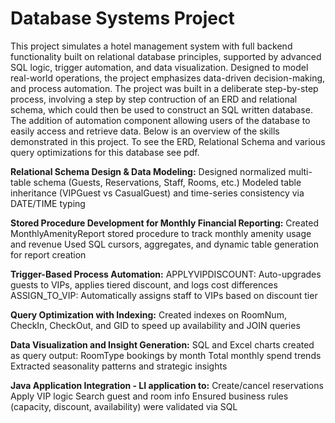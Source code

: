 # Database Systems Project
This project simulates a hotel management system with full backend functionality built on relational database principles, supported by advanced SQL logic, trigger automation, and data visualization. 
Designed to model real-world operations, the project emphasizes data-driven decision-making, and process automation.
The project was built in a deliberate step-by-step process, involving a step by step contruction of an ERD and relational schema, which could then be used to construct an SQL written database.
The addition of automation component allowing users of the database to easily access and retrieve data.
Below is an overview of the skills demonstrated in this project. To see the ERD, Relational Schema and various query optimizations for this database see pdf.

**Relational Schema Design & Data Modeling:**
Designed normalized multi-table schema (Guests, Reservations, Staff, Rooms, etc.)
Modeled table inheritance (VIPGuest vs CasualGuest) and time-series consistency via DATE/TIME typing

**Stored Procedure Development for Monthly Financial Reporting:**
Created MonthlyAmenityReport stored procedure to track monthly amenity usage and revenue
Used SQL cursors, aggregates, and dynamic table generation for report creation

**Trigger-Based Process Automation:**
APPLYVIPDISCOUNT: Auto-upgrades guests to VIPs, applies tiered discount, and logs cost differences
ASSIGN_TO_VIP: Automatically assigns staff to VIPs based on discount tier

**Query Optimization with Indexing:**
Created indexes on RoomNum, CheckIn, CheckOut, and GID to speed up availability and JOIN queries

**Data Visualization and Insight Generation:**
SQL and Excel charts created as query output:
RoomType bookings by month
Total monthly spend trends
Extracted seasonality patterns and strategic insights

**Java Application Integration - LI application to:**
Create/cancel reservations
Apply VIP logic
Search guest and room info
Ensured business rules (capacity, discount, availability) were validated via SQL


